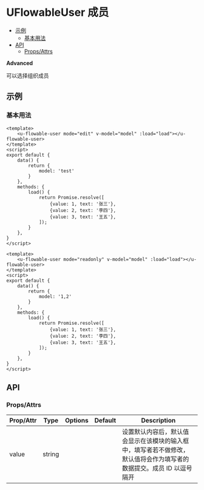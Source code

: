 <!-- 该 README.md 根据 api.yaml 和 docs/*.md 自动生成，为了方便在 GitHub 和 NPM 上查阅。如需修改，请查看源文件 -->

# UFlowableUser 成员

- [示例](#示例)
    - [基本用法](#基本用法)
- [API]()
    - [Props/Attrs](#propsattrs)

**Advanced**

可以选择组织成员

## 示例
### 基本用法

```vue
<template>
    <u-flowable-user mode="edit" v-model="model" :load="load"></u-flowable-user>
</template>
<script>
export default {
    data() {
        return {
            model: 'test'
        }
    },
    methods: {
        load() {
            return Promise.resolve([
                {value: 1, text: '张三'},
                {value: 2, text: '李四'},
                {value: 3, text: '王五'},
            ]);
        }
    },
}
</script>
```


```vue
<template>
    <u-flowable-user mode="readonly" v-model="model" :load="load"></u-flowable-user>
</template>
<script>
export default {
    data() {
        return {
            model: '1,2'
        }
    },
    methods: {
        load() {
            return Promise.resolve([
                {value: 1, text: '张三'},
                {value: 2, text: '李四'},
                {value: 3, text: '王五'},
            ]);
        }
    },
}
</script>
```

## API
### Props/Attrs

| Prop/Attr | Type | Options | Default | Description |
| --------- | ---- | ------- | ------- | ----------- |
| value | string |  |  | 设置默认内容后，默认值会显示在该模块的输入框中，填写者若不做修改，默认值将会作为填写者的数据提交。成员 ID 以逗号隔开 |

